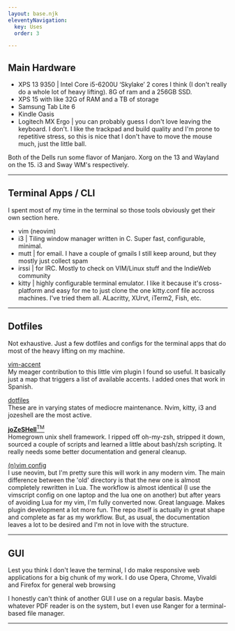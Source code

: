 ```yaml
---
layout: base.njk
eleventyNavigation:
  key: Uses
  order: 3

---
```


## Main Hardware

* XPS 13 9350 | Intel Core i5-6200U ‘Skylake’ 2 cores I think (I don't really do a whole lot of heavy lifting).
	8G of ram and a 256GB SSD.
* XPS 15 with like 32G of RAM and a TB of storage
* Samsung Tab Lite 6
* Kindle Oasis
* Logitech MX Ergo | you can probably guess I don't love leaving the keyboard. I don't. I like the trackpad and build quality and I'm prone to repetitive stress, so this is nice that I don't have to move the mouse much, just the little ball.

Both of the Dells run some flavor of Manjaro. Xorg on the 13 and Wayland on the 15. i3 and Sway WM's respectively.

-------------------------------------------------------
## Terminal Apps / CLI

I spent most of my time in the terminal so those tools obviously get their own section here.

* vim (neovim)
* i3 | Tiling window manager written in C. Super fast, configurable, minimal.
* mutt | for email. I have a couple of gmails I still keep around, but they mostly just collect spam
* irssi | for IRC. Mostly to check on VIM/Linux stuff and the IndieWeb community
* kitty | highly configurable terminal emulator. I like it because it's cross-platform and easy for me to just clone the one kitty.conf file accross machines. I've tried them all. ALacritty, XUrvt, iTerm2, Fish, etc.

-------------------------------------------------------
## Dotfiles

Not exhaustive. Just a few dotfiles and configs for the terminal apps that do most of the heavy lifting on my machine.

[vim-accent](https://github.com/airblade/vim-accent)
<br />
My meager contribution to this little vim plugin I found so useful. It basically just a map that triggers a list of available accents. I added ones that work in Spanish.

[dotfiles](https://github.com/jarenado/dotfiles)
<br />
These are in varying states of mediocre maintenance. Nvim, kitty, i3 and jozeshell are the most active.

<!--TODO:// style this-->
[**joZeSHell**<sup>TM</sup>](https://github.com/jarenado/dotfiles/tree/master/.jozeshell)
<br />
Homegrown unix shell framework. I ripped off oh-my-zsh, stripped it down, sourced a couple of scripts and learned a little about bash/zsh scripting. It really needs some better documentation and general cleanup.

[(n)vim config](https://github.com/jarenado/dotfiles/tree/master/nvim/.config)
<br />
I use neovim, but I'm pretty sure this will work in any modern vim. The main difference between the 'old' directory is that the new one is almost completely rewritten in Lua. The workflow is almost identical (I use the vimscript config on one laptop and the lua one on another) but after years of avoiding Lua for my vim, I'm fully converted now. Great language. Makes plugin development a lot more fun. The repo itself is actually in great shape and complete as far as my workflow. But, as usual, the documentation leaves a lot to be desired and I'm not in love with the structure.


-------------------------------------------------------
## GUI

Lest you think I don't leave the terminal, I do make responsive web applications for a big chunk of my work. I do use Opera, Chrome, Vivaldi and Firefox for general web browsing

I honestly can't think of another GUI I use on a regular basis. Maybe whatever PDF reader is on the system, but I even use Ranger for a terminal-based file manager.

-------------------------------------------------------
